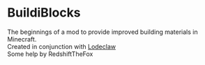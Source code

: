 # BuildiBlocks

The beginnings of a mod to provide improved building materials in Minecraft.  
Created in conjunction with [Lodeclaw](https://www.twitch.tv/lodeclaw/)  
Some help by RedshiftTheFox  